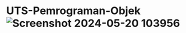 # UTS-Pemrograman-Objek![Screenshot 2024-05-20 103956](https://github.com/antoniusrikihermawan/UTS-Pemrograman-Objek/assets/154079687/168e525a-3497-4d5f-a44a-4bfc37de2ccb)

